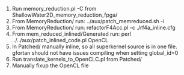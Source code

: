 1. Run memory_reduction.pl -C from ShallowWater2D_memory_reduction_fpga/
2. From MemoryReduction/ run: ../aux/patch_memreduced.sh -i
3. From MemoryReduction/ run: refactorF4Acc.pl -c ./rf4a_inline.cfg 
4. From mem_reduced_inlined/Generated run: perl ../../aux/patch_inlined_code.pl OpenCL
5. In Patched/ manually inline, so all superkernel source is in one file.
      gfortan should not have issues compiling when setting global_id=0
6. Run translate_kernels_to_OpenCLC.pl from Patched/
7. Manually fixup the OpenCL file

